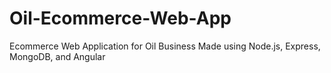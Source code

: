 # Oil-Ecommerce-Web-App
Ecommerce Web Application for Oil Business
Made using Node.js, Express, MongoDB, and Angular
